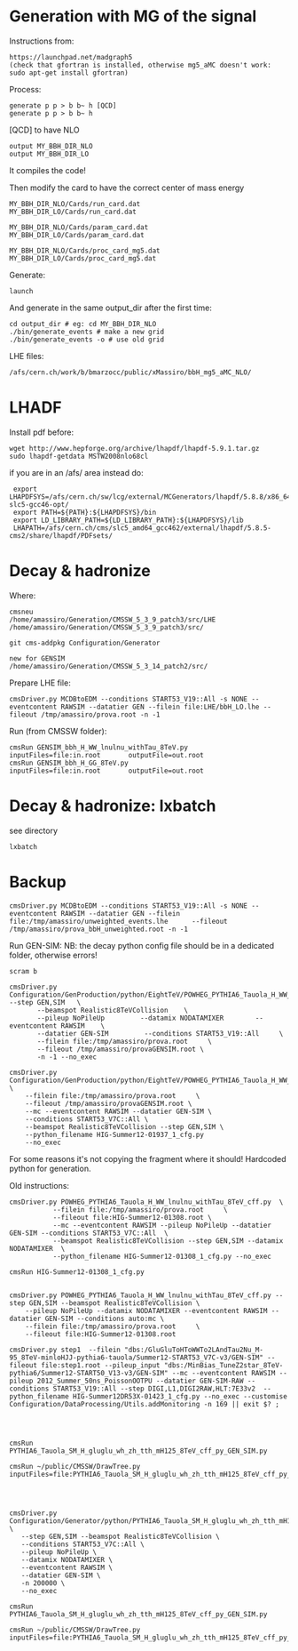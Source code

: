 Generation with MG of the signal
=======

Instructions from:

    https://launchpad.net/madgraph5
    (check that gfortran is installed, otherwise mg5_aMC doesn't work: sudo apt-get install gfortran)
    
Process:

    generate p p > b b~ h [QCD]
    generate p p > b b~ h

[QCD] to have NLO

    output MY_BBH_DIR_NLO
    output MY_BBH_DIR_LO

It compiles the code!

Then modify the card to have the correct center of mass energy

    MY_BBH_DIR_NLO/Cards/run_card.dat
    MY_BBH_DIR_LO/Cards/run_card.dat

    MY_BBH_DIR_NLO/Cards/param_card.dat
    MY_BBH_DIR_LO/Cards/param_card.dat

    MY_BBH_DIR_NLO/Cards/proc_card_mg5.dat
    MY_BBH_DIR_LO/Cards/proc_card_mg5.dat


Generate:

    launch

And generate in the same output_dir after the first time:

    cd output_dir # eg: cd MY_BBH_DIR_NLO
    ./bin/generate_events # make a new grid
    ./bin/generate_events -o # use old grid

LHE files:

    /afs/cern.ch/work/b/bmarzocc/public/xMassiro/bbH_mg5_aMC_NLO/

    
LHADF
=======

Install pdf before:

    wget http://www.hepforge.org/archive/lhapdf/lhapdf-5.9.1.tar.gz
    sudo lhapdf-getdata MSTW2008nlo68cl
    
if you are in an /afs/ area instead do:
    
     export LHAPDFSYS=/afs/cern.ch/sw/lcg/external/MCGenerators/lhapdf/5.8.8/x86_64-slc5-gcc46-opt/
     export PATH=${PATH}:${LHAPDFSYS}/bin 
     export LD_LIBRARY_PATH=${LD_LIBRARY_PATH}:${LHAPDFSYS}/lib
     LHAPATH=/afs/cern.ch/cms/slc5_amd64_gcc462/external/lhapdf/5.8.5-cms2/share/lhapdf/PDFsets/
    

Decay & hadronize
=======

Where:

    cmsneu
    /home/amassiro/Generation/CMSSW_5_3_9_patch3/src/LHE
    /home/amassiro/Generation/CMSSW_5_3_9_patch3/src/

    git cms-addpkg Configuration/Generator

    new for GENSIM
    /home/amassiro/Generation/CMSSW_5_3_14_patch2/src/

Prepare LHE file:

    cmsDriver.py MCDBtoEDM --conditions START53_V19::All -s NONE --eventcontent RAWSIM --datatier GEN --filein file:LHE/bbH_LO.lhe --fileout /tmp/amassiro/prova.root -n -1


Run (from CMSSW folder):

    cmsRun GENSIM_bbh_H_WW_lnulnu_withTau_8TeV.py   inputFiles=file:in.root       outputFile=out.root
    cmsRun GENSIM_bbh_H_GG_8TeV.py                  inputFiles=file:in.root       outputFile=out.root


Decay & hadronize: lxbatch
=======

see directory

    lxbatch


Backup
=======


    cmsDriver.py MCDBtoEDM --conditions START53_V19::All -s NONE --eventcontent RAWSIM --datatier GEN --filein file:/tmp/amassiro/unweighted_events.lhe      --fileout /tmp/amassiro/prova_bbH_unweighted.root -n -1
    

    
Run GEN-SIM:
NB: the decay python config file should be in a dedicated folder, otherwise errors!

    scram b

    cmsDriver.py Configuration/GenProduction/python/EightTeV/POWHEG_PYTHIA6_Tauola_H_WW_lnulnu_withTau_8TeV_cff.py   --step GEN,SIM   \
           --beamspot Realistic8TeVCollision    \
           --pileup NoPileUp         --datamix NODATAMIXER        --eventcontent RAWSIM    \
           --datatier GEN-SIM         --conditions START53_V19::All     \
           --filein file:/tmp/amassiro/prova.root     \
           --fileout /tmp/amassiro/provaGENSIM.root \
           -n -1 --no_exec

    cmsDriver.py Configuration/GenProduction/python/EightTeV/POWHEG_PYTHIA6_Tauola_H_WW_lnulnu_withTau_8TeV_cff.py \
        --filein file:/tmp/amassiro/prova.root     \
        --fileout /tmp/amassiro/provaGENSIM.root \
        --mc --eventcontent RAWSIM --datatier GEN-SIM \
        --conditions START53_V7C::All \
        --beamspot Realistic8TeVCollision --step GEN,SIM \              
        --python_filename HIG-Summer12-01937_1_cfg.py 
        --no_exec

For some reasons it's not copying the fragment where it should!
Hardcoded python for generation.


Old instructions:


    cmsDriver.py POWHEG_PYTHIA6_Tauola_H_WW_lnulnu_withTau_8TeV_cff.py  \
               --filein file:/tmp/amassiro/prova.root     \
               --fileout file:HIG-Summer12-01308.root \
               --mc --eventcontent RAWSIM --pileup NoPileUp --datatier GEN-SIM --conditions START53_V7C::All  \
               --beamspot Realistic8TeVCollision --step GEN,SIM --datamix NODATAMIXER  \
               --python_filename HIG-Summer12-01308_1_cfg.py --no_exec
    
    cmsRun HIG-Summer12-01308_1_cfg.py
    
    
    cmsDriver.py POWHEG_PYTHIA6_Tauola_H_WW_lnulnu_withTau_8TeV_cff.py --step GEN,SIM --beamspot Realistic8TeVCollision \
        --pileup NoPileUp --datamix NODATAMIXER --eventcontent RAWSIM --datatier GEN-SIM --conditions auto:mc \
        --filein file:/tmp/amassiro/prova.root     \
        --fileout file:HIG-Summer12-01308.root
    
    cmsDriver.py step1  --filein "dbs:/GluGluToHToWWTo2LAndTau2Nu_M-95_8TeV-minloHJJ-pythia6-tauola/Summer12-START53_V7C-v3/GEN-SIM" --fileout file:step1.root --pileup_input "dbs:/MinBias_TuneZ2star_8TeV-pythia6/Summer12-START50_V13-v3/GEN-SIM" --mc --eventcontent RAWSIM --pileup 2012_Summer_50ns_PoissonOOTPU --datatier GEN-SIM-RAW --conditions START53_V19::All --step DIGI,L1,DIGI2RAW,HLT:7E33v2  --python_filename HIG-Summer12DR53X-01423_1_cfg.py --no_exec --customise Configuration/DataProcessing/Utils.addMonitoring -n 169 || exit $? ; 

    
    
    
    cmsRun PYTHIA6_Tauola_SM_H_gluglu_wh_zh_tth_mH125_8TeV_cff_py_GEN_SIM.py

    cmsRun ~/public/CMSSW/DrawTree.py inputFiles=file:PYTHIA6_Tauola_SM_H_gluglu_wh_zh_tth_mH125_8TeV_cff_py_GEN_SIM.root




    cmsDriver.py Configuration/Generator/python/PYTHIA6_Tauola_SM_H_gluglu_wh_zh_tth_mH125_8TeV_cff.py \
       --step GEN,SIM --beamspot Realistic8TeVCollision \
       --conditions START53_V7C::All \
       --pileup NoPileUp \
       --datamix NODATAMIXER \
       --eventcontent RAWSIM \
       --datatier GEN-SIM \
       -n 200000 \
       --no_exec

    cmsRun PYTHIA6_Tauola_SM_H_gluglu_wh_zh_tth_mH125_8TeV_cff_py_GEN_SIM.py

    cmsRun ~/public/CMSSW/DrawTree.py inputFiles=file:PYTHIA6_Tauola_SM_H_gluglu_wh_zh_tth_mH125_8TeV_cff_py_GEN_SIM.root




